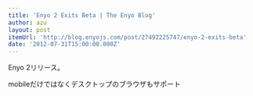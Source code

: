 ```yaml
---
title: 'Enyo 2 Exits Beta | The Enyo Blog'
author: azu
layout: post
itemUrl: 'http://blog.enyojs.com/post/27492225747/enyo-2-exits-beta'
date: '2012-07-31T15:00:00.000Z'
---
```

Enyo 2リリース。

mobileだけではなくデスクトップのブラウザもサポート
